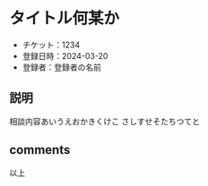 # タイトル何某か

- チケット：1234
- 登録日時：2024-03-20
- 登録者：登録者の名前

## 説明
相談内容あいうえおかきくけこさしすせそたちつてと

## comments

以上